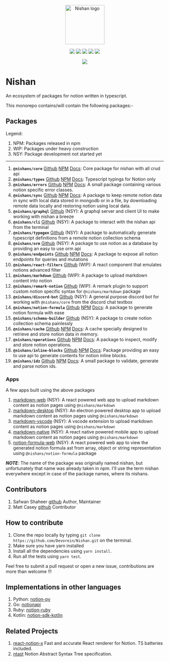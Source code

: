 <p align="center"><a href="https://https://nishan-docs.netlify.app/" target="_blank" rel="noopener noreferrer"><img width="125" src="https://github.com/Devorein/Nishan/blob/master/docs/static/img/root/logo.svg" alt="Nishan logo"></a></p>

<p align="center">
  <a href="https://app.codecov.io/gh/Devorein/Nishan/branch/master"><img src="https://img.shields.io/codecov/c/github/devorein/Nishan?color=blue"/></a>
  <a href="https://github.com/Devorein/Nishan/actions?query=workflow%3A%22Lint%2C+Build+and+Test%22"><img src="https://github.com/devorein/nishan/workflows/Lint,%20Build%20and%20Test/badge.svg"/></a>
  <img src="https://img.shields.io/github/commit-activity/m/devorein/nishan?color=yellow" />
  <img src="https://img.shields.io/github/repo-size/devorein/nishan?style=flat-square&color=orange"/>
  <img src="https://img.shields.io/github/contributors/devorein/nishan?label=contributors&color=red"/>
</p>

<p align="center">
  <a href="https://discord.com/invite/SpwHCz8ysx">
    <img src="https://img.shields.io/discord/804219491763617842.svg?style=flat&label=&logo=discord&logoColor=ffffff&color=7389D8&labelColor=6A7EC2">
  </a>
</p>

# Nishan

An ecosystem of packages for notion written in typescript.

This monorepo contains/will contain the following packages:-

## Packages

Legend:

1. NPM: Packages released in npm
2. WIP: Packages under heavy construction
3. NSY: Package development not started yet

---

1. **`@nishans/core`** [Github](https://github.com/Devorein/Nishan/tree/master/packages/core) [NPM](https://www.npmjs.com/package/@nishans/core) [Docs](https://nishan-docs.netlify.app/docs/core/): Core package for nishan with all crud api
2. **`@nishans/types`** [Github](https://github.com/Devorein/Nishan/tree/master/packages/types) [NPM](https://www.npmjs.com/package/@nishans/types) [Docs](https://nishan-docs.netlify.app/docs/types): Typescript typings for Notion only
3. **`@nishans/errors`** [Github](https://github.com/Devorein/Nishan/tree/master/packages/errors) [NPM](https://www.npmjs.com/package/@nishans/errors) [Docs](https://nishan-docs.netlify.app/docs/errors/): A small package containing various notion specific error classes.
4. **`@nishans/sync`** [Github](https://github.com/Devorein/Nishan/tree/master/packages/sync) [NPM](https://www.npmjs.com/package/@nishans/sync) [Docs](https://nishan-docs.netlify.app/docs/sync): A package to keep remote notion data in sync with local data stored in mongodb or in a file, by downloading remote data locally and restoring notion using local data.
5. **`@nishans/graphql`** [Github](https://github.com/Devorein/Nishan/tree/master/packages/graphql) (NSY): A graphql server and client UI to make working with nishan a breeze
6. **`@nishans/cli`** [Github](https://github.com/Devorein/Nishan/tree/master/packages/cli) (NSY): A package to interact with the nishan api from the terminal
7. **`@nishans/typegen`** [Github](https://github.com/Devorein/Nishan/tree/master/packages/typegen) (NSY): A package to automatically generate typescript definitions from a remote notion collection schema
8. **`@nishans/orm`** [Github](https://github.com/Devorein/Nishan/tree/master/packages/orm) (NSY): A package to use notion as a database by providing an easy to use orm api
9. **`@nishans/endpoints`** [Github](https://github.com/Devorein/Nishan/tree/master/packages/endpoints) [NPM](https://www.npmjs.com/package/@nishans/endpoints) [Docs](https://nishan-docs.netlify.app/docs/endpoints): A package to expose all notion endpoints for queries and mutations
10. **`@nishans/react-filters`** [Github](https://github.com/Devorein/Nishan/tree/master/packages/react-filters) (WIP): A react component that emulates notions advanced filter
11. **`@nishans/markdown`** [Github](https://github.com/Devorein/Nishan/tree/master/packages/markdown) (WIP): A package to upload markdown content into notion
12. **`@nishans/remark-notion`** [Github](https://github.com/Devorein/Nishan/tree/master/packages/remark-notion) (WIP): A remark plugin to support custom notion specific syntax for `@nishans/markdown` package
13. **`@nishans/discord-bot`** [Github](https://github.com/Devorein/Nishan/tree/master/packages/discord-bot) (NSY): A general purpose discord bot for working with `@nishans/core` from the discord chat textbox
14. **`@nishans/notion-formula`** [Github](https://github.com/Devorein/Nishan/tree/master/packages/notion-formula) [NPM](https://www.npmjs.com/package/@nishans/notion-formula) [Docs](https://nishan-docs.netlify.app/docs/notion-formula/): A package to generate notion formula with ease
15. **`@nishans/schema-builder`** [Github](https://github.com/Devorein/Nishan/tree/master/packages/schema-builder) (NSY): A package to create notion collection schema painlessly
16. **`@nishans/cache`** [Github](https://github.com/Devorein/Nishan/tree/master/packages/cache) [NPM](https://www.npmjs.com/package/@nishans/cache) [Docs](https://nishan-docs.netlify.app/docs/cache/): A cache specially designed to retrieve and store notion data in memory.
17. **`@nishans/operations`** [Github](https://github.com/Devorein/Nishan/tree/master/packages/operations) [NPM](https://www.npmjs.com/package/@nishans/operations) [Docs](https://nishan-docs.netlify.app/docs/operations/): A package to inspect, modify and store notion operations.
18. **`@nishans/inline-blocks`** [Github](https://github.com/Devorein/Nishan/tree/master/packages/inline-blocks) [NPM](https://www.npmjs.com/package/@nishans/inline-blocks) [Docs](https://nishan-docs.netlify.app/docs/inline-blocks/): Package providing an easy to use api to generate contents for notion inline blocks.
19. **`@nishans/idz`** [Github](https://github.com/Devorein/Nishan/tree/master/packages/idz) [NPM](https://www.npmjs.com/package/@nishans/idz) [Docs](https://nishan-docs.netlify.app/docs/idz/): A small package to validate, generate and parse notion ids.

### Apps

A few apps built using the above packages

1. [markdown-web](https://github.com/Devorein/Nishan/tree/master/apps/markdown-web) (NSY): A react powered web app to upload markdown content as notion pages using `@nishans/markdown`
2. [markdown-desktop](https://github.com/Devorein/Nishan/tree/master/apps/markdown-desktop) (NSY): An electron powered desktop app to upload markdown content as notion pages using `@nishans/markdown`
3. [markdown-vscode](https://github.com/Devorein/Nishan/tree/master/apps/markdown-vscode) (NSY): A vscode extension to upload markdown content as notion pages using `@nishans/markdown`
4. [markdown-native](https://github.com/Devorein/Nishan/tree/master/apps/markdown-native) (NSY): A react native powered mobile app to upload markdown content as notion pages using `@nishans/markdown`
5. [notion-formula-web](https://github.com/Devorein/Nishan/tree/master/apps/notion-formula-web) (NSY): A react powered web app to view the generated notion formula ast from array, object or string representation using `@nishans/notion-formula` package

***NOTE***: The name of the package was originally named nishan, but unfortunately that name was already taken in npm. I'll use the term nishan everywhere except in case of the package names, where its nishans.

## Contributors

1. Safwan Shaheer [github](https://github.com/Devorein) Author, Maintainer
2. Matt Casey [github](https://github.com/mattcasey) Contributor

## How to contribute

1. Clone the repo locally by typing `git clone https://github.com/Devorein/Nishan.git` on the terminal.
2. Make sure you have yarn installed
3. Install all the dependencies using `yarn install`.
4. Run all the tests using `yarn test`.

Feel free to submit a pull request or open a new issue, contributions are more than welcome !!!

## Implementations in other languages

1. Python: [notion-py](https://github.com/jamalex/notion-py)
2. Go: [notionapi](https://github.com/kjk/notionapi)
3. Ruby: [notion-ruby](https://github.com/danmurphy1217/notion-ruby)
4. Kotlin: [notion-sdk-kotlin](https://github.com/notionsdk/notion-sdk-kotlin)

## Related Projects

1. [react-notion-x](https://github.com/NotionX/react-notion-x) Fast and accurate React renderer for Notion. TS batteries included.
2. [ntast](https://github.com/phuctm97/ntast) Notion Abstract Syntax Tree specification.
